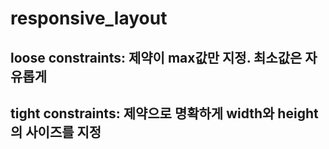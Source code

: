 # responsive_layout

## loose constraints: 제약이 max값만 지정. 최소값은 자유롭게

## tight constraints: 제약으로 명확하게 width와 height의 사이즈를 지정
